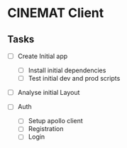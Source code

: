 # CINEMAT Client

## Tasks

- [ ] Create Initial app

  - [ ] Install initial dependencies
  - [ ] Test initial dev and prod scripts

- [ ] Analyse initial Layout

- [ ] Auth
  - [ ] Setup apollo client
  - [ ] Registration
  - [ ] Login
